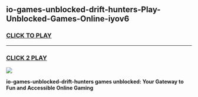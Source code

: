 
## io-games-unblocked-drift-hunters-Play-Unblocked-Games-Online-iyov6
<h3>
<a href="https://premium76.site?title=io-games-unblocked-drift-hunters&ref=24A">CLICK TO PLAY</a></h3>
<hr>

<h3>
<a href="https://premium76.site?title=io-games-unblocked-drift-hunters&ref=24A">CLICK 2 PLAY</a>
  
</h3>

<a href="https://premium76.site?title=io-games-unblocked-drift-hunters&ref=24A"><img src="https://clearcache.store/games.png"></a>


**io-games-unblocked-drift-hunters games unblocked: Your Gateway to Fun and Accessible Online Gaming**
